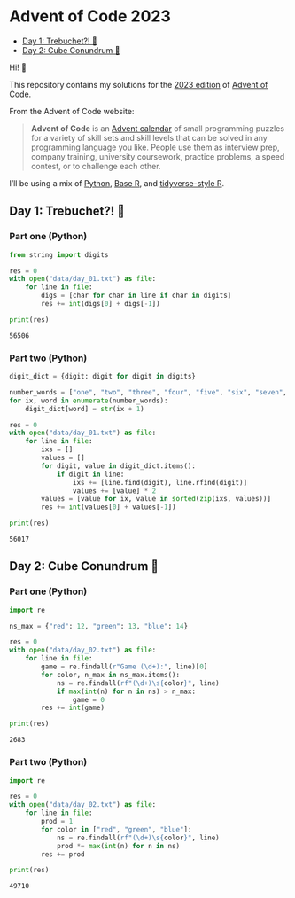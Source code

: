 # Advent of Code 2023

- [Day 1: Trebuchet?! 🚀](#day-1-trebuchet)
- [Day 2: Cube Conundrum 🧊](#day-2-cube-conundrum)

Hi! :wave:

This repository contains my solutions for the [2023
edition](https://adventofcode.com/2023) of [Advent of
Code](https://adventofcode.com).

From the Advent of Code website:

> **Advent of Code** is an [Advent
> calendar](https://en.wikipedia.org/wiki/Advent_calendar) of small
> programming puzzles for a variety of skill sets and skill levels that
> can be solved in any programming language you like. People use them as
> interview prep, company training, university coursework, practice
> problems, a speed contest, or to challenge each other.

I’ll be using a mix of [Python](https://www.python.org), [Base
R](https://www.r-project.org), and [tidyverse-style
R](https://www.tidyverse.org).

## Day 1: Trebuchet?! 🚀

### Part one (Python)

``` python
from string import digits

res = 0
with open("data/day_01.txt") as file:
    for line in file:
        digs = [char for char in line if char in digits]
        res += int(digs[0] + digs[-1])

print(res)
```

    56506

### Part two (Python)

``` python
digit_dict = {digit: digit for digit in digits}

number_words = ["one", "two", "three", "four", "five", "six", "seven", "eight", "nine"]
for ix, word in enumerate(number_words):
    digit_dict[word] = str(ix + 1)

res = 0
with open("data/day_01.txt") as file:
    for line in file:
        ixs = []
        values = []
        for digit, value in digit_dict.items():
            if digit in line:
                ixs += [line.find(digit), line.rfind(digit)]
                values += [value] * 2
        values = [value for ix, value in sorted(zip(ixs, values))]
        res += int(values[0] + values[-1])

print(res)
```

    56017

## Day 2: Cube Conundrum 🧊

### Part one (Python)

``` python
import re

ns_max = {"red": 12, "green": 13, "blue": 14}

res = 0
with open("data/day_02.txt") as file:
    for line in file:
        game = re.findall(r"Game (\d+):", line)[0]
        for color, n_max in ns_max.items():
            ns = re.findall(rf"(\d+)\s{color}", line)
            if max(int(n) for n in ns) > n_max:
                game = 0
        res += int(game)

print(res)
```

    2683

### Part two (Python)

``` python
import re

res = 0
with open("data/day_02.txt") as file:
    for line in file:
        prod = 1
        for color in ["red", "green", "blue"]:
            ns = re.findall(rf"(\d+)\s{color}", line)
            prod *= max(int(n) for n in ns)
        res += prod

print(res)
```

    49710
